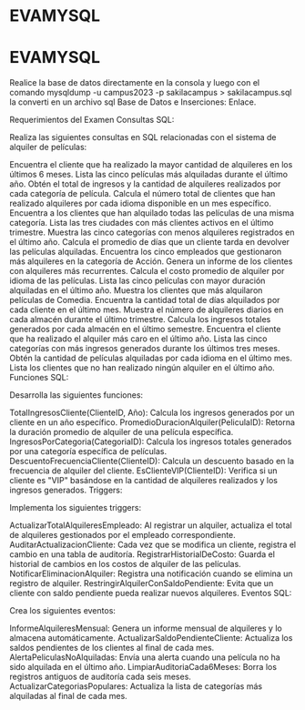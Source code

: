 # EVAMYSQL
# EVAMYSQL

Realice la base de datos directamente en la consola y luego con el comando 
mysqldump -u campus2023 -p sakilacampus > sakilacampus.sql
la converti en un archivo sql 
Base de Datos e Inserciones: Enlace.

Requerimientos del Examen
Consultas SQL:

Realiza las siguientes consultas en SQL relacionadas con el sistema de alquiler de películas:

Encuentra el cliente que ha realizado la mayor cantidad de alquileres en los últimos 6 meses.
Lista las cinco películas más alquiladas durante el último año.
Obtén el total de ingresos y la cantidad de alquileres realizados por cada categoría de película.
Calcula el número total de clientes que han realizado alquileres por cada idioma disponible en un mes específico.
Encuentra a los clientes que han alquilado todas las películas de una misma categoría.
Lista las tres ciudades con más clientes activos en el último trimestre.
Muestra las cinco categorías con menos alquileres registrados en el último año.
Calcula el promedio de días que un cliente tarda en devolver las películas alquiladas.
Encuentra los cinco empleados que gestionaron más alquileres en la categoría de Acción.
Genera un informe de los clientes con alquileres más recurrentes.
Calcula el costo promedio de alquiler por idioma de las películas.
Lista las cinco películas con mayor duración alquiladas en el último año.
Muestra los clientes que más alquilaron películas de Comedia.
Encuentra la cantidad total de días alquilados por cada cliente en el último mes.
Muestra el número de alquileres diarios en cada almacén durante el último trimestre.
Calcula los ingresos totales generados por cada almacén en el último semestre.
Encuentra el cliente que ha realizado el alquiler más caro en el último año.
Lista las cinco categorías con más ingresos generados durante los últimos tres meses.
Obtén la cantidad de películas alquiladas por cada idioma en el último mes.
Lista los clientes que no han realizado ningún alquiler en el último año.
Funciones SQL:

Desarrolla las siguientes funciones:

TotalIngresosCliente(ClienteID, Año): Calcula los ingresos generados por un cliente en un año específico.
PromedioDuracionAlquiler(PeliculaID): Retorna la duración promedio de alquiler de una película específica.
IngresosPorCategoria(CategoriaID): Calcula los ingresos totales generados por una categoría específica de películas.
DescuentoFrecuenciaCliente(ClienteID): Calcula un descuento basado en la frecuencia de alquiler del cliente.
EsClienteVIP(ClienteID): Verifica si un cliente es "VIP" basándose en la cantidad de alquileres realizados y los ingresos generados.
Triggers:

Implementa los siguientes triggers:

ActualizarTotalAlquileresEmpleado: Al registrar un alquiler, actualiza el total de alquileres gestionados por el empleado correspondiente.
AuditarActualizacionCliente: Cada vez que se modifica un cliente, registra el cambio en una tabla de auditoría.
RegistrarHistorialDeCosto: Guarda el historial de cambios en los costos de alquiler de las películas.
NotificarEliminacionAlquiler: Registra una notificación cuando se elimina un registro de alquiler.
RestringirAlquilerConSaldoPendiente: Evita que un cliente con saldo pendiente pueda realizar nuevos alquileres.
Eventos SQL:

Crea los siguientes eventos:

InformeAlquileresMensual: Genera un informe mensual de alquileres y lo almacena automáticamente.
ActualizarSaldoPendienteCliente: Actualiza los saldos pendientes de los clientes al final de cada mes.
AlertaPeliculasNoAlquiladas: Envía una alerta cuando una película no ha sido alquilada en el último año.
LimpiarAuditoriaCada6Meses: Borra los registros antiguos de auditoría cada seis meses.
ActualizarCategoriasPopulares: Actualiza la lista de categorías más alquiladas al final de cada mes.





